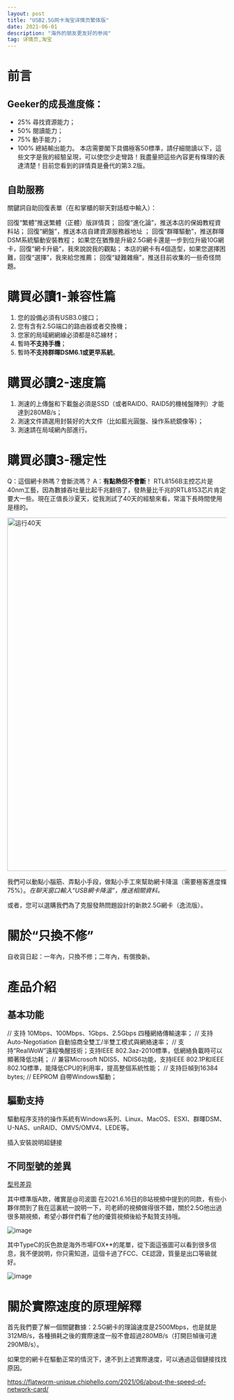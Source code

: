 ```yaml
---
layout: post
title: "USB2.5G网卡淘宝详情页繁体版"
date: 2021-06-01 
description: "海外的朋友更友好的参阅"
tag: 详情页,淘宝
---
```


# 前言
## Geeker的成長進度條：
* 25% 尋找資源能力；
* 50% 閱讀能力；
* 75% 動手能力；
* 100% 總結輸出能力。
  本店需要閣下具備極客50標準，請仔細閱讀以下，這些文字是我的經驗呈現，可以使您少走彎路！我盡量把這些內容更有條理的表達清楚！目前您看到的詳情頁是叠代的第3.2版。

## 自助服務
關鍵詞自助回復表單（在和掌櫃的聊天對話框中輸入）：

回復“繁體”推送繁體（正體）版詳情頁；
回復“進化論”，推送本店的保姆教程資料站；
回復“網盤”，推送本店自建資源服務器地址 ；
回復“群暉驅動”，推送群暉DSM系統驅動安裝教程；
如果您在猶豫是升級2.5G網卡還是一步到位升級10G網卡，回復“網卡升級”，我來說說我的觀點；
本店的網卡有4個造型，如果您選擇困難，回復“選擇”，我來給您推薦；
回復“疑難雜癥”，推送目前收集的一些奇怪問題。

# 購買必讀1-兼容性篇

1. 您的設備必須有USB3.0接口；
2. 您有含有2.5G端口的路由器或者交換機；
3. 您家的局域網網線必須都是8芯線材；
4. 暫時**不支持手機**；
5. 暫時**不支持群暉DSM6.1或更早系統**。

# 購買必讀2-速度篇

1. 測速的上傳盤和下載盤必須是SSD（或者RAID0、RAID5的機械盤陣列）才能達到280MB/s；
2. 測速文件請選用封裝好的大文件（比如藍光圓盤、操作系統鏡像等）；
3. 測速請在局域網內部進行。

# 購買必讀3-穩定性

Q：這個網卡熱嗎？會斷流嗎？ 
A：**有點熱但不會斷**！ RTL8156B主控芯片是40nm工藝，因為數據吞吐量比起千兆翻倍了，發熱量比千兆的RTL8153芯片肯定要大一些。現在正值長沙夏天，從我測試了40天的經驗來看，常溫下長時間使用是穩的。

<img width="812" alt="运行40天" src="https://user-images.githubusercontent.com/85718974/127817060-e7943a72-6e23-492d-88df-21a7d13cfb5b.png">


我們可以動點小腦筋、弄點小手段，做點小手工來幫助網卡降溫（需要極客進度條75%）。*在聊天窗口輸入“USB網卡降溫”，推送相關資料。*

或者，您可以選購我們為了克服發熱問題設計的新款2.5G網卡（逸流版）。

# 關於“只換不修”

自收貨日起：一年內，只換不修；二年內，有償換新。

# 產品介紹

## 基本功能

// 支持 10Mbps、100Mbps、1Gbps、2.5Gbps 四種網絡傳輸速率；
// 支持Auto-Negotiation 自動協商全雙工/半雙工模式與網絡速率；
// 支持“RealWoW”遠程喚醒技術；支持IEEE 802.3az-2010標準，低網絡負載時可以顯著降低功耗；
// 兼容Microsoft NDIS5、NDIS6功能，支持IEEE 802.1P和IEEE 802.1Q標準，能降低CPU的利用率，提高整個系統性能；
// 支持巨幀到16384 bytes;
// EEPROM 自帶Windows驅動；

## 驅動支持

驅動程序支持的操作系統有Windows系列、Linux、MacOS、ESXI、群暉DSM、U-NAS、unRAID、OMV5/OMV4、LEDE等。

插入安裝說明超鏈接

## 不同型號的差異

[型号差异](https://user-images.githubusercontent.com/85718974/127815667-678e12d0-3a06-47a9-8a66-768dcd71f7b5.png)

其中標準版A款，確實是@司波圖 在2021.6.16日的B站視頻中提到的同款，有些小夥伴問到了我在這裏統一說明一下，司老師的視頻做得很不錯，關於2.5G他出過很多期視頻，希望小夥伴們看了他的優質視頻後給予點贊支持哦。

![image](https://user-images.githubusercontent.com/85718974/127816928-94c4f92c-f305-4811-8277-01f8048cc836.png)

其中TypeC的灰色款是海外市場FOX**的尾單，從下面這張圖可以看到很多信息，我不便說明，你只需知道，這個卡過了FCC、CE認證，質量是出口等級就好。

![image](https://user-images.githubusercontent.com/85718974/127816964-83825b3b-912c-4c83-a839-bada2bf33006.png)

# 關於實際速度的原理解釋

首先我們要了解一個關鍵數據：2.5G網卡的理論速度是2500Mbps，也是就是312MB/s，各種損耗之後的實際速度一般不會超過280MB/s（打開巨幀後可達290MB/s）。

如果您的網卡在驅動正常的情況下，達不到上述實際速度，可以通過這個鏈接找找原因。

https://flatworm-unique.chiphello.com/2021/06/about-the-speed-of-network-card/
